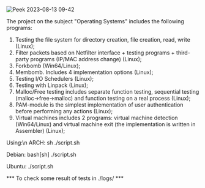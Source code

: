 ![Peek 2023-08-13 09-42](https://github.com/8evz0/os/assets/65715287/8c986f91-0976-4657-9190-00572fa70432)

The project on the subject "Operating Systems" includes the following programs:
  1. Testing the file system for directory creation, file creation, read, write (Linux);
  2. Filter packets based on Netfilter interface + testing programs + third-party programs (IP/MAC address change) (Linux);
  3. Forkbomb (Win64/Linux);
  4. Membomb. Includes 4 implementation options (Linux);
  5. Testing I/O Schedulers (Linux);
  6. Testing with Linpack (Linux);
  7. Malloc/Free testing includes separate function testing, sequential testing (malloc->free->malloc) and function testing on a real process (Linux); 
  8. PAM-module is the simplest implementation of user authentication before performing any actions (Linux);
  9. Virtual machines includes 2 programs: virtual machine detection (Win64/Linux) and virtual machine exit (the implementation is written in Assembler) (Linux);


Using:\n
  ARCH: sh ./script.sh
  
  Debian: bash[sh] ./script.sh
  
  Ubuntu: ./script.sh

*** To check some result of tests in ./logs/ ***
